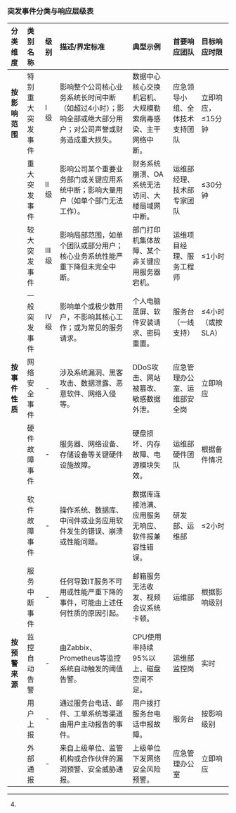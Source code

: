 

### **突发事件分类与响应层级表**

| 分类维度       | 类别名称         | 级别  | 描述/界定标准                                                | 典型示例                                                   | 首要响应团队                   | 目标响应时限      |
| :------------- | :--------------- | :---- | :----------------------------------------------------------- | :--------------------------------------------------------- | :----------------------------- | :---------------- |
| **按影响范围** | 特别重大突发事件 | I级   | 影响整个公司核心业务系统长时间中断（如超过4小时）；影响全部或绝大部分用户；对公司声誉或财务造成重大损失。 | 数据中心核心交换机宕机、大规模勒索病毒感染、主干网络中断。 | 应急领导小组、全体技术支持团队 | 立即响应，≤15分钟 |
|                | 重大突发事件     | II级  | 影响公司某个重要业务部门或关键应用系统中断；影响大量用户（如单个部门无法工作）。 | 财务系统崩溃、OA系统无法访问、大楼局域网中断。             | 运维部经理、技术部专家团队     | ≤30分钟           |
|                | 较大突发事件     | III级 | 影响局部范围，如单个团队或部分用户；核心业务系统性能严重下降但未完全中断。 | 部门打印机集体故障、某个非关键应用服务器宕机。             | 运维项目经理、服务工程师       | ≤1小时            |
|                | 一般突发事件     | IV级  | 影响单个或极少数用户，不影响其核心工作；或为常见的服务请求。 | 个人电脑蓝屏、软件安装请求、密码重置。                     | 服务台（一线支持）             | ≤4小时（或按SLA） |
| **按事件性质** | 网络安全事件     | -     | 涉及系统漏洞、黑客攻击、数据泄露、恶意软件、网络入侵等。     | DDoS攻击、网站被篡改、敏感数据外泄。                       | 应急管理办公室、运维部安全岗   | 立即响应          |
|                | 硬件故障事件     | -     | 服务器、网络设备、存储设备等关键硬件设施故障。               | 硬盘损坏、内存故障、电源模块失效。                         | 运维部硬件团队                 | 根据备件情况      |
|                | 软件故障事件     | -     | 操作系统、数据库、中间件或业务应用软件发生的错误、崩溃或性能问题。 | 数据库连接池满、应用服务无响应、软件报兼容性错误。         | 研发部、运维部                 | ≤2小时            |
|                | 服务中断事件     | -     | 任何导致IT服务不可用或性能严重下降的事件，可能由上述任何性质的原因引起。 | 邮箱服务无法收发、视频会议系统卡顿。                       | 运维部                         | 根据影响级别      |
| **按预警来源** | 监控自动告警     | -     | 由Zabbix、Prometheus等监控系统自动触发的阈值告警。           | CPU使用率持续95%以上、磁盘空间不足。                       | 运维部监控岗                   | 实时              |
|                | 用户上报         | -     | 通过服务台电话、邮件、工单系统等渠道由用户主动报告的事件。   | 用户拨打服务台电话申报故障。                               | 服务台                         | 按影响级别        |
|                | 外部通报         | -     | 来自上级单位、监管机构或合作伙伴的漏洞预警、安全威胁通报。   | 上级单位下发网络安全风险预警。                             | 应急管理办公室                 | 立即响应          |

---

4.  